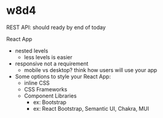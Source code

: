
# w8d4


REST API: should ready by end of today


React App
- nested levels
  - less levels is easier
- responsive not a requirement
  - mobile vs desktop? think how users will use your app
- Some options to style your React App:
  - inline CSS
  - CSS Frameworks 
  - Component Libraries
    - ex: Bootstrap
    - ex: React Bootstrap, Semantic UI, Chakra, MUI

